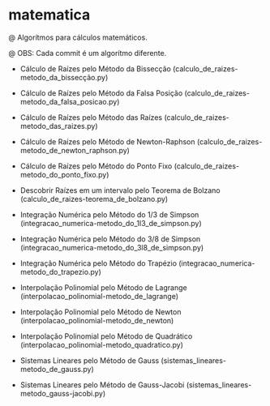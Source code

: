 # matematica

@ Algorítmos para cálculos matemáticos.

@ OBS: Cada commit é um algorítmo diferente.

- Cálculo de Raízes pelo Método da Bissecção (calculo_de_raizes-metodo_da_bissecção.py)

- Cálculo de Raízes pelo Método da Falsa Posição (calculo_de_raizes-metodo_da_falsa_posicao.py)

- Cálculo de Raízes pelo Método das Raízes (calculo_de_raizes-metodo_das_raizes.py)

- Cálculo de Raízes pelo Método de Newton-Raphson (calculo_de_raizes-metodo_de_newton_raphson.py)

- Cálculo de Raízes pelo Método do Ponto Fixo (calculo_de_raizes-metodo_do_ponto_fixo.py)

- Descobrir Raízes em um intervalo pelo Teorema de Bolzano (calculo_de_raizes-teorema_de_bolzano.py)

- Integração Numérica pelo Método do 1/3 de Simpson (integracao_numerica-metodo_do_1l3_de_simpson.py)

- Integração Numérica pelo Método do 3/8 de Simpson (integracao_numerica-metodo_do_3l8_de_simpson.py)

- Integração Numérica pelo Método do Trapézio (integracao_numerica-metodo_do_trapezio.py)

- Interpolação Polinomial pelo Método de Lagrange (interpolacao_polinomial-metodo_de_lagrange)

- Interpolação Polinomial pelo Método de Newton (interpolacao_polinomial-metodo_de_newton)

- Interpolação Polinomial pelo Método de Quadrático (interpolacao_polinomial-metodo_quadratico.py)

- Sistemas Lineares pelo Método de Gauss (sistemas_lineares-metodo_de_gauss.py)

- Sistemas Lineares pelo Método de Gauss-Jacobi (sistemas_lineares-metodo_gauss-jacobi.py)
